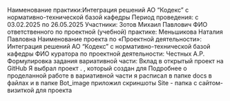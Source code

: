 Наименование практики:Интеграция решений АО “Кодекс” с нормативно-технической базой кафедры 
Период проведения: с 03.02.2025 по 26.05.2025 Участники: Зотов Михаил Павлович ФИО ответственного по проектной (учебной) практике: Меньшикова Наталия Павловна Наименование проекта по «Проектной деятельности»: Интеграция решений АО “Кодекс” с нормативно-технической базой кафедры ФИО куратора по проектной деятельности: Честных А.Р. Формулировка задания вариативной части: Вклад в открытый проект на GitHub Я выбрал проект . , который создан для Подробнее о проделанной работе в вариативной части я расписал в папке docs в файлах и в папке Bot_image приложил скриншоты
Site - папка с сайтом-визиткой для проекта
